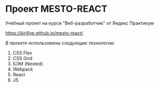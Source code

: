 # Проект MESTO-REACT

Учебный проект на курсе "Веб-разработчик" от Яндекс Практикум

https://kirillye.github.io/mesto-react/

_В проекте использованы следующие технологии:_

1. CSS Flex
2. CSS Grid
3. БЭМ (Nested)
4. Webpack
5. React
6. JS
